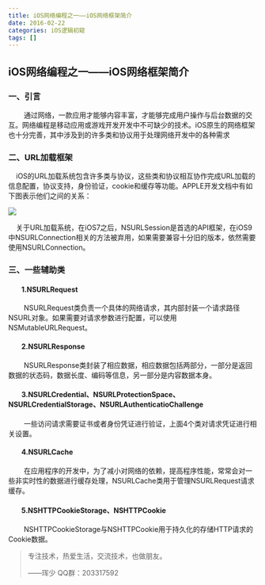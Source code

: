 ```yaml
---
title: iOS网络编程之一——iOS网络框架简介
date: 2016-02-22
categories: iOS逻辑初窥
tags: []
---
```

## iOS网络编程之一——iOS网络框架简介

### 一、引言

        通过网络，一款应用才能够内容丰富，才能够完成用户操作与后台数据的交互。网络编程是移动应用或游戏开发开发中不可缺少的技术。iOS原生的网络框架也十分完善，其中涉及到的许多类和协议用于处理网络开发中的各种需求

### 二、URL加载框架

    iOS的URL加载系统包含许多类与协议，这些类和协议相互协作完成URL加载的信息配置，协议支持，身份验证，cookie和缓存等功能。APPLE开发文档中有如下图表示他们之间的关系：

![](http://static.oschina.net/uploads/space/2016/0222/102510_ve8P_2340880.png)

    关于URL加载系统，在iOS7之后，NSURLSession是首选的API框架，在iOS9中NSURLConnection相关的方法被弃用，如果需要兼容十分旧的版本，依然需要使用NSURLConnection。

### 三、一些辅助类

####         1.NSURLRequest

        NSURLRequest类负责一个具体的网络请求，其内部封装一个请求路径NSURL对象。如果需要对请求参数进行配置，可以使用NSMutableURLRequest。

####         2.NSURLResponse

        NSURLResponse类封装了相应数据，相应数据包括两部分，一部分是返回数据的状态码，数据长度、编码等信息，另一部分是内容数据本身。

####         3.NSURLCredential、NSURLProtectionSpace、NSURLCredentialStorage、NSURLAuthenticatioChallenge

        一些访问请求需要证书或者身份凭证进行验证，上面4个类对请求凭证进行相关设置。

####         4.NSURLCache

        在应用程序的开发中，为了减小对网络的依赖，提高程序性能，常常会对一些非实时性的数据进行缓存处理，NSURLCache类用于管理NSURLRequest请求缓存。

####         5.NSHTTPCookieStorage、NSHTTPCookie

        NSHTTPCookieStorage与NSHTTPCookie用于持久化的存储HTTP请求的Cookie数据。

> 专注技术，热爱生活，交流技术，也做朋友。
> 
> ——珲少 QQ群：203317592
